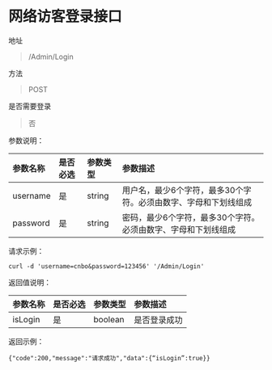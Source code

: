 # 网络访客登录接口

地址

>/Admin/Login

方法

>POST

是否需要登录

>否

参数说明：

| 参数名称 | 是否必选 | 参数类型 | 参数描述 |
| :----- | :------- | :------ | :------|
| username | 是 | string | 用户名，最少6个字符，最多30个字符。必须由数字、字母和下划线组成 |
| password | 是 | string | 密码，最少6个字符，最多30个字符。必须由数字、字母和下划线组成 |

请求示例：

>   
    curl -d 'username=cnbo&password=123456' '/Admin/Login'


返回值说明：

| 参数名称 | 是否必选 | 参数类型 | 参数描述 |
| :----- | :------- | :------ | :------|
| isLogin | 是 | boolean | 是否登录成功 |

返回示例：

>   
    {"code":200,"message":"请求成功","data":{“isLogin”:true}}
